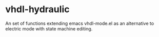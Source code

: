 vhdl-hydraulic
==============

An set of functions extending emacs vhdl-mode.el as an alternative to electric mode with state machine editing.
